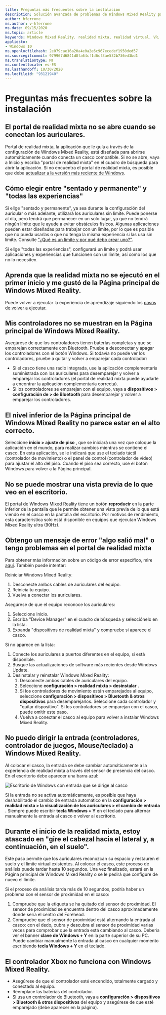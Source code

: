 ```yaml
---
title: Preguntas más frecuentes sobre la instalación
description: Solución avanzada de problemas de Windows Mixed Reality para preguntas de configuración que van más allá de nuestra documentación de soporte técnico estándar para el consumidor.
author: hferrone
ms.author: v-hferrone
ms.date: 09/15/2020
ms.topic: article
keywords: Windows Mixed Reality, realidad mixta, realidad virtual, VR, MR, solución de problemas, errores, ayuda, soporte técnico, configuración, Inicio de Windows Mixed Reality, portal de Windows Mixed Reality
appliesto:
- Windows 10
ms.openlocfilehash: 2e079cae16a20a4e0a2e6c967ecedef1950ded57
ms.sourcegitcommit: 979967d6841d8fa64cf1d6cf3ae532b736ed3bd1
ms.translationtype: MT
ms.contentlocale: es-ES
ms.lasthandoff: 10/30/2020
ms.locfileid: "93121940"
---
```

# <a name="setup-faqs"></a>Preguntas más frecuentes sobre la instalación 

## <a name="the-mixed-reality-portal-doesnt-open-when-i-plug-in-my-headset"></a>El portal de realidad mixta no se abre cuando se conectan los auriculares.

Portal de realidad mixta, la aplicación que le guía a través de la configuración de Windows Mixed Reality, está diseñada para abrirse automáticamente cuando conecta un casco compatible. Si no se abre, vaya a Inicio y escriba "portal de realidad mixta" en el cuadro de búsqueda para abrir la aplicación. Si no encuentra el portal de realidad mixta, es posible que deba [actualizar a la versión más reciente de Windows](https://support.microsoft.com/en-us/help/12373/windows-update-faq).

## <a name="how-do-i-choose-between-seated-and-standing-and-all-experiences"></a>Cómo elegir entre "sentado y permanente" y "todas las experiencias"

Si elige "sentado y permanente", ya sea durante la configuración del auricular o más adelante, utilizará los auriculares sin límite. Puede ponerse al día, pero tendrá que permanecer en un solo lugar, ya que no tendrá ningún límite que le ayude a evitar obstáculos físicos. Algunas aplicaciones pueden estar diseñadas para trabajar con un límite, por lo que es posible que no pueda usarlas o que no tenga la misma experiencia si las usa sin límite. Consulte ["¿Qué es un límite y por qué debo crear uno?"](boundary-questions.md#whats-a-boundary-and-why-should-i-create-one).

Si elige "todas las experiencias", configurará un límite y podrá usar aplicaciones y experiencias que funcionen con un límite, así como los que no lo necesiten. 

## <a name="learn-mixed-reality-didnt-run-on-first-launch-and-i-went-right-to-windows-mixed-reality-home"></a>Aprenda que la realidad mixta no se ejecutó en el primer inicio y me gustó de la Página principal de Windows Mixed Reality.

Puede volver a ejecutar la experiencia de aprendizaje siguiendo los [pasos de volver a ejecutar](learn-mixed-reality.md#how-do-i-re-run-the-learning-experience). 

## <a name="my-controllers-arent-showing-in-my-windows-mixed-reality-home"></a>Mis controladores no se muestran en la Página principal de Windows Mixed Reality.

Asegúrese de que los controladores tienen baterías completas y que se emparejan correctamente con Bluetooth. Pruebe a desconectar y apagar los controladores con el botón Windows. Si todavía no puede ver los controladores, pruebe a quitar y volver a emparejar cada controlador: 
* Si el casco tiene una radio integrada, use la aplicación complementaria suministrada con los auriculares para desemparejar y volver a emparejar los controladores (el portal de realidad mixta puede ayudarle a encontrar la aplicación complementaria correcta). 
* Si los controladores se emparejan con el equipo, vaya a **dispositivos > configuración de > de Bluetooth** para desemparejar y volver a emparejar los controladores. 

## <a name="the-floor-of-my-windows-mixed-reality-home-doesnt-appear-to-be-at-the-correct-height"></a>El nivel inferior de la Página principal de Windows Mixed Reality no parece estar en el alto correcto.

Seleccione **inicio > ajuste de piso** , que se iniciará una vez que coloque la aplicación en el mundo, para realizar cambios mientras se contiene el casco. En esta aplicación, se le indicará que use el teclado táctil (controlador de movimiento) o el panel de control (controlador de vídeo) para ajustar el alto del piso. Cuando el piso sea correcto, use el botón Windows para volver a la Página principal.

## <a name="i-cant-show-a-preview-of-what-im-seeing-in-my-headset-on-my-desktop"></a>No se puede mostrar una vista previa de lo que veo en el escritorio.

El portal de Windows Mixed Reality tiene un botón **reproducir** en la parte inferior de la pantalla que le permite obtener una vista previa de lo que está viendo en el casco en la pantalla del escritorio. Por motivos de rendimiento, esta característica solo está disponible en equipos que ejecutan Windows Mixed Reality ultra (90Hz).

## <a name="i-got-a-something-went-wrong-error-message-or-im-having-problems-in-the-mixed-reality-portal"></a>Obtengo un mensaje de error "algo salió mal" o tengo problemas en el portal de realidad mixta
Para obtener más información sobre un código de error específico, mire [aquí](error-codes.md). También puede intentar:

Reiniciar Windows Mixed Reality:
1. Desconecte ambos cables de auriculares del equipo.
2. Reinicia tu equipo.
3. Vuelva a conectar los auriculares.

Asegúrese de que el equipo reconoce los auriculares:
1. Seleccione Inicio.
2. Escriba "Device Manager" en el cuadro de búsqueda y selecciónelo en la lista. 
3. Expanda "dispositivos de realidad mixta" y compruebe si aparece el casco. 

Si no aparece en la lista:
1. Conecte los auriculares a puertos diferentes en el equipo, si está disponible.
2. Busque las actualizaciones de software más recientes desde Windows Update.
3. Desinstalar y reinstalar Windows Mixed Reality:
    1. Desconecte ambos cables de auriculares del equipo.
    2. Seleccione **configuración > realidad mixta > desinstalar** .
    3. Si los controladores de movimiento están emparejados al equipo, seleccione **configuración > dispositivos > Bluetooth & otros dispositivos** para desemparejarlos. Seleccione cada controlador y "quitar dispositivo". Si los controladores se emparejan con el casco, puede omitir este paso.
    4. Vuelva a conectar el casco al equipo para volver a instalar Windows Mixed Reality.

## <a name="i-cant-direct-input-controllers-gamepad-mousekeyboard-into-windows-mixed-reality"></a>No puedo dirigir la entrada (controladores, controlador de juegos, Mouse/teclado) a Windows Mixed Reality.

Al colocar el casco, la entrada se debe cambiar automáticamente a la experiencia de realidad mixta a través del sensor de presencia del casco. En el escritorio debe aparecer una barra azul:

![Escritorio de Windows con entrada que se dirige al casco](images/1050px-windowsy.png)

Si la entrada no se activa automáticamente, es posible que haya deshabilitado el cambio de entrada automático en la **configuración > realidad mixta > la visualización de los auriculares > el cambio de entrada** . Siempre puede escribir **tecla Windows + Y** en el teclado para alternar manualmente la entrada al casco o volver al escritorio.

## <a name="during-mixed-reality-start-up-im-stuck-at-turn-your-head-side-to-side-and-then-at-the-floor"></a>Durante el inicio de la realidad mixta, estoy atascado en "gire el cabezal hacia el lateral y, a continuación, en el suelo".

Este paso permite que los auriculares reconozcan su espacio y restauren el suelo y el límite virtual existentes. Al colocar el casco, este proceso de análisis puede tardar hasta 10 segundos. Una vez finalizado, estará en la Página principal de Windows Mixed Reality o se le pedirá que configure de nuevo el límite.

Si el proceso de análisis tarda más de 10 segundos, podría haber un problema con el sensor de proximidad en el casco:
1. Compruebe que la etiqueta se ha quitado del sensor de proximidad. El sensor de proximidad se encuentra dentro del casco aproximadamente donde sería el centro del Forehead.
2. Compruebe que el sensor de proximidad está alternando la entrada al casco: con el dedo, cubra y descubra el sensor de proximidad varias veces para comprobar que la entrada está cambiando al casco. Debería ver el banner **clave de Windows + Y** en la parte superior de su PC. Puede cambiar manualmente la entrada al casco en cualquier momento escribiendo **tecla Windows + Y** en el teclado.

## <a name="my-xbox-controller-isnt-working-with-windows-mixed-reality"></a>El controlador Xbox no funciona con Windows Mixed Reality.

* Asegúrese de que el controlador esté encendido, totalmente cargado y conectado al equipo.
* Reemplace las baterías del controlador.
* Si usa un controlador de Bluetooth, vaya a **configuración > dispositivos > Bluetooth & otros dispositivos** del equipo y asegúrese de que esté emparejado (debe aparecer en la página).
